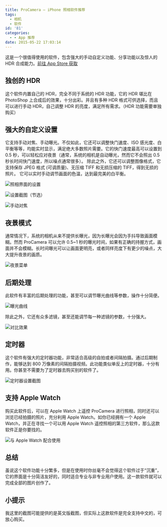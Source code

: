 ```yaml
---
title: ProCamera – iPhone 照相软件推荐
tags:
  - 相机
  - 软件
id: '81'
categories:
  - - App 推荐
date: 2015-05-22 17:03:14
---
```


这是一个很值得使用的软件，包含强大的手动自定义功能、分享功能以及惊人的 HDR 合成能力。[前往 App Store 获取](https://apps.apple.com/cn/app/procamera-capture-the-moment/id694647259?at=10lJIS)

## 独创的 HDR

这个软件内置自己的 HDR，完全不同于系统的 HDR 功能，它的 HDR 堪比在 PhotoShop 上合成后的效果，十分出彩。并且有多种 HDR 格式可供选择，而且可以进行手动 HDR，自己调整 HDR 的亮度，满足所有需求。（HDR 功能需要单独购买）

## 强大的自定义设置

它支持手动对焦、手动<!-- more -->曝光。不仅如此，它还可以调整快门速度、ISO 感光度、白平衡等等，均能实时显示，满足绝大多数照片需要。它的快门速度最高可以设置到 0.5 秒，可以轻松应对夜景（通常，系统的相机是自动曝光，然而它不会照出 0.5 秒长时间快门速度，所以噪点通常很多）。 除此之外，它还可以调整图像格式，它支持保存 JPEG 格式 (可调质量)、无压缩 TIFF 和无损压缩的 TIFF，得到无损的照片。 它可以实时手动调节画面的色温，达到最完美的白平衡。

![照相界面的设置](/images/2015/procamera-settings-1.png)

![设置截图（节选）](/images/2015/procamera-settings-2.jpg)

![手动对焦](/images/2015/procamera_manualFocus.jpg)

## 夜景模式

通常情况下，系统的相机从来不提供长曝光，因为长曝光会因为手抖导致画面模糊。然而 ProCamera 可以允许 0.5~1 秒的曝光时间，如果有正确的持握方式，画面并不会模糊。长时间曝光可以让画面更明亮，或者同样亮度下有更少的噪点，大大提升夜景的画质。

![夜景菜单](/images/2015/procamera_configurationMenue.jpg)

## 后期处理

此软件有丰富的后期处理的功能，甚至可以调节曝光曲线等参数，操作十分简便。

![曝光曲线](/images/2015/procamera_curves.jpg)

除此之外，它还有众多滤镜，甚至还能调节每一种滤镜的参数，十分强大。

![对比效果](/images/2015/procamera-thailand.jpg)

## 定时器

这个软件有强大的定时器功能，非常适合高级的自拍或者间隔拍摄。通过后期制作，能够达到 800 万像素的间隔拍摄视频。此功能类似单反上的定时器，十分有用。你甚至不需要为了定时器去购买别的软件了。

![定时器设置截图](/images/2015/procamera_timer.jpg)

## 支持 Apple Watch

购买此软件后，可以在 Apple Watch 上遥控 ProCamera 进行照相，同时还可以浏览已经拍摄的照片，充分利用 Apple Watch。如你已经拥有一个 Apple Watch，并正在寻找一个可以用 Apple Watch 遥控照相的第三方软件，那么这款软件正是你要找的。 

![与 Apple Watch 配合使用](/images/2015/procamera_apple_watch.png)

## 总结

虽说这个软件功能十分繁多，但是在使用时你丝毫不会觉得这个软件过于“沉重”，它的界面是十分简洁友好的，同时适合专业与非专业用户使用。这一款软件就可以完成全部的图片创作了。

## 小提示

我这里的截图可能提供的是英文版截图，但实际上这款软件是完全支持中文的，可放心购买。
